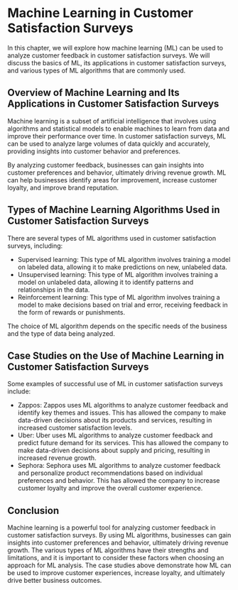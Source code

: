 Machine Learning in Customer Satisfaction Surveys
==========================================================

In this chapter, we will explore how machine learning (ML) can be used to analyze customer feedback in customer satisfaction surveys. We will discuss the basics of ML, its applications in customer satisfaction surveys, and various types of ML algorithms that are commonly used.

Overview of Machine Learning and Its Applications in Customer Satisfaction Surveys
----------------------------------------------------------------------------------

Machine learning is a subset of artificial intelligence that involves using algorithms and statistical models to enable machines to learn from data and improve their performance over time. In customer satisfaction surveys, ML can be used to analyze large volumes of data quickly and accurately, providing insights into customer behavior and preferences.

By analyzing customer feedback, businesses can gain insights into customer preferences and behavior, ultimately driving revenue growth. ML can help businesses identify areas for improvement, increase customer loyalty, and improve brand reputation.

Types of Machine Learning Algorithms Used in Customer Satisfaction Surveys
--------------------------------------------------------------------------

There are several types of ML algorithms used in customer satisfaction surveys, including:

* Supervised learning: This type of ML algorithm involves training a model on labeled data, allowing it to make predictions on new, unlabeled data.
* Unsupervised learning: This type of ML algorithm involves training a model on unlabeled data, allowing it to identify patterns and relationships in the data.
* Reinforcement learning: This type of ML algorithm involves training a model to make decisions based on trial and error, receiving feedback in the form of rewards or punishments.

The choice of ML algorithm depends on the specific needs of the business and the type of data being analyzed.

Case Studies on the Use of Machine Learning in Customer Satisfaction Surveys
----------------------------------------------------------------------------

Some examples of successful use of ML in customer satisfaction surveys include:

* Zappos: Zappos uses ML algorithms to analyze customer feedback and identify key themes and issues. This has allowed the company to make data-driven decisions about its products and services, resulting in increased customer satisfaction levels.
* Uber: Uber uses ML algorithms to analyze customer feedback and predict future demand for its services. This has allowed the company to make data-driven decisions about supply and pricing, resulting in increased revenue growth.
* Sephora: Sephora uses ML algorithms to analyze customer feedback and personalize product recommendations based on individual preferences and behavior. This has allowed the company to increase customer loyalty and improve the overall customer experience.

Conclusion
----------

Machine learning is a powerful tool for analyzing customer feedback in customer satisfaction surveys. By using ML algorithms, businesses can gain insights into customer preferences and behavior, ultimately driving revenue growth. The various types of ML algorithms have their strengths and limitations, and it is important to consider these factors when choosing an approach for ML analysis. The case studies above demonstrate how ML can be used to improve customer experiences, increase loyalty, and ultimately drive better business outcomes.
